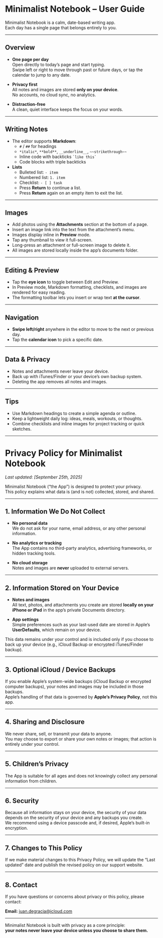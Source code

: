 # Minimalist Notebook – User Guide

Minimalist Notebook is a calm, date-based writing app.  
Each day has a single page that belongs entirely to you.

---

## Overview

- **One page per day**  
  Open directly to today’s page and start typing.  
  Swipe left or right to move through past or future days, or tap the calendar to jump to any date.

- **Privacy first**  
  All notes and images are stored **only on your device**.  
  No accounts, no cloud sync, no analytics.

- **Distraction-free**  
  A clean, quiet interface keeps the focus on your words.

---

## Writing Notes

- The editor supports **Markdown**:
  - `#` / `##` for headings  
  - `*italic*`, `**bold**`, `__underline__`, `~~strikethrough~~`  
  - Inline code with backticks `` `like this` ``  
  - Code blocks with triple backticks  
- **Lists**
  - Bulleted list: `- item`  
  - Numbered list: `1. item`  
  - Checklist: `- [ ] task`  
  - Press **Return** to continue a list.  
  - Press **Return** again on an empty item to exit the list.

---

## Images

- Add photos using the **Attachments** section at the bottom of a page.
- Insert an image link into the text from the attachment’s menu.  
- Images display inline in **Preview** mode.  
- Tap any thumbnail to view it full-screen.  
- Long-press an attachment or full-screen image to delete it.  
- All images are stored locally inside the app’s documents folder.

---

## Editing & Preview

- Tap the **eye icon** to toggle between Edit and Preview.
- In Preview mode, Markdown formatting, checklists, and images are rendered for easy reading.
- The formatting toolbar lets you insert or wrap text **at the cursor**.

---

## Navigation

- **Swipe left/right** anywhere in the editor to move to the next or previous day.
- Tap the **calendar icon** to pick a specific date.

---

## Data & Privacy

- Notes and attachments never leave your device.
- Back up with iTunes/Finder or your device’s own backup system.
- Deleting the app removes all notes and images.

---

## Tips

- Use Markdown headings to create a simple agenda or outline.  
- Keep a lightweight daily log: ideas, meals, workouts, or thoughts.  
- Combine checklists and inline images for project tracking or quick sketches.

---

# Privacy Policy for Minimalist Notebook

_Last updated: [September 25th, 2025]_

Minimalist Notebook (“the App”) is designed to protect your privacy.  
This policy explains what data is (and is not) collected, stored, and shared.

---

## 1. Information We Do **Not** Collect

- **No personal data**  
  We do not ask for your name, email address, or any other personal information.

- **No analytics or tracking**  
  The App contains no third-party analytics, advertising frameworks, or hidden tracking tools.

- **No cloud storage**  
  Notes and images are **never** uploaded to external servers.

---

## 2. Information Stored on Your Device

- **Notes and images**  
  All text, photos, and attachments you create are stored **locally on your iPhone or iPad** in the app’s private Documents directory.

- **App settings**  
  Simple preferences such as your last-used date are stored in Apple’s **UserDefaults**, which remain on your device.

This data remains under your control and is included only if you choose to back up your device (e.g., iCloud Backup or encrypted iTunes/Finder backup).

---

## 3. Optional iCloud / Device Backups

If you enable Apple’s system-wide backups (iCloud Backup or encrypted computer backups), your notes and images may be included in those backups.  
Apple’s handling of that data is governed by **Apple’s Privacy Policy**, not this app.

---

## 4. Sharing and Disclosure

We never share, sell, or transmit your data to anyone.  
You may choose to export or share your own notes or images; that action is entirely under your control.

---

## 5. Children’s Privacy

The App is suitable for all ages and does not knowingly collect any personal information from children.

---

## 6. Security

Because all information stays on your device, the security of your data depends on the security of your device and any backups you create.  
We recommend using a device passcode and, if desired, Apple’s built-in encryption.

---

## 7. Changes to This Policy

If we make material changes to this Privacy Policy, we will update the “Last updated” date and publish the revised policy on our support website.

---

## 8. Contact

If you have questions or concerns about privacy or this policy, please contact:

**Email:** juan.degracia@icloud.com  

---

Minimalist Notebook is built with privacy as a core principle:  
**your notes never leave your device unless you choose to share them.**
